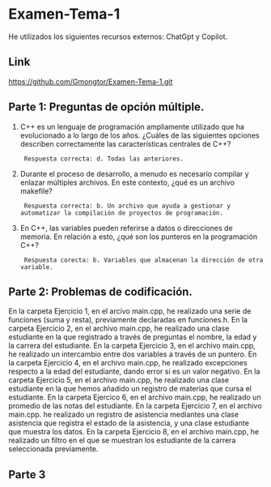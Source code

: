 # Examen-Tema-1
He utilizados los siguientes recursos externos: ChatGpt y Copilot.
## Link
https://github.com/Gmongtor/Examen-Tema-1.git
## Parte 1: Preguntas de opción múltiple.
1. C++ es un lenguaje de programación ampliamente utilizado que ha evolucionado a lo largo de los años. ¿Cuáles de las siguientes opciones describen correctamente las características centrales de C++?

        Respuesta correcta: d. Todas las anteriores.
2. Durante el proceso de desarrollo, a menudo es necesario compilar y enlazar múltiples archivos. En este contexto, ¿qué es un archivo makefile?

        Respuesta correcta: b. Un archivo que ayuda a gestionar y automatizar la compilación de proyectos de programación.
3. En C++, las variables pueden referirse a datos o direcciones de memoria. En relación a esto, ¿qué son los punteros en la programación C++?

        Respuesta corecta: b. Variables que almacenan la dirección de otra variable.
## Parte 2: Problemas de codificación.
En la carpeta Ejercicio 1, en el arcivo main.cpp, he realizado una serie de funciones (suma y resta), previamente declaradas en funciones.h.
En la carpeta Ejercicio 2, en el archivo main.cpp, he realizado una clase estudiante en la que registrado a través de preguntas el nombre, la edad y la carrera del estudiante.
En la carpeta Ejercicio 3, en el archivo main.cpp, he realizado un intercambio entre dos variables a través de un puntero.
En la carpeta Ejercicio 4, en el archivo main.cpp, he realizado excepciones respecto a la edad del estudiante, dando error si es un valor negativo.
En la carpeta Ejercicio 5, en el archivo main.cpp, he realizado una clase estudiante en la que hemos añadido un registro de materias que cursa el estudiante.
En la carpeta Ejercico 6, en el archivo main.cpp, he realizado un promedio de las notas del estudiante.
En la carpeta Ejercicio 7, en el archivo main.cpp. he realizado un registro de asistencia mediantes una clase asistencia que registra el estado de la asistencia, y una clase estudiante que muestra los datos.
En la carpeta Ejercicio 8, en el archivo main.cpp, he realizado un filtro en el que se muestran los estudiante de la carrera seleccionada previamente.
## Parte 3
